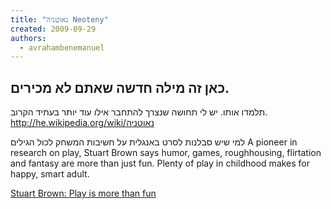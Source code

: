 ```yaml
---
title: "נאוטניה Neoteny"
created: 2009-09-29
authors: 
  - avrahambenemanuel
---
```


## כאן זה מילה חדשה שאתם לא מכירים.

תלמדו אותו. יש לי תחושה שנצרך להתחבר אילו עוד יותר בעתיד הקרוב.
http://he.wikipedia.org/wiki/נאוטניה

למי שיש סבלנות לסרט באנגלית על חשיבות המשחק לכול הגילים A pioneer in research on play, Stuart Brown says humor, games, roughhousing, flirtation and fantasy are more than just fun. Plenty of play in childhood makes for happy, smart adult.

[Stuart Brown: Play is more than fun](http://www.youtube.com/watch?v=HHwXlcHcTHc)
